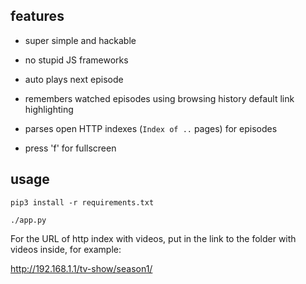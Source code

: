 ## features

- super simple and hackable

- no stupid JS frameworks

- auto plays next episode

- remembers watched episodes using browsing history default link highlighting

- parses open HTTP indexes (`Index of ..` pages) for episodes

- press 'f' for fullscreen


## usage

`pip3 install -r requirements.txt` 

`./app.py`

For the URL of http index with videos, put in the link to the folder with videos inside, for example:

http://192.168.1.1/tv-show/season1/

